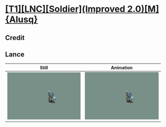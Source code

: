 # [\[T1\]\[LNC\]\[Soldier\]\(Improved 2.0\)\[M\]{Alusq}](../)

## Credit


	
## Lance

| Still | Animation |
| :---: | :-------: |
| ![Lance still](./Lance_000.png) | ![Lance animation](./Lance.gif) |
